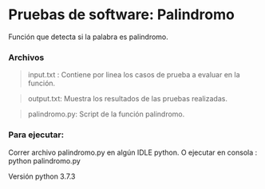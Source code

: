 # Pruebas de software: Palindromo
Función que detecta si la palabra es palindromo.

### Archivos

> input.txt : Contiene por linea los casos de prueba a evaluar en la función.

> output.txt: Muestra los resultados de las pruebas realizadas.

> palindromo.py: Script de la función palindromo.

### Para ejecutar:

Correr archivo palindromo.py en algún IDLE python.
O ejecutar en consola : python palindromo.py

Versión python 3.7.3
